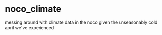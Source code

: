 # noco_climate
messing around with climate data in the noco given the unseasonably cold april we've experienced
